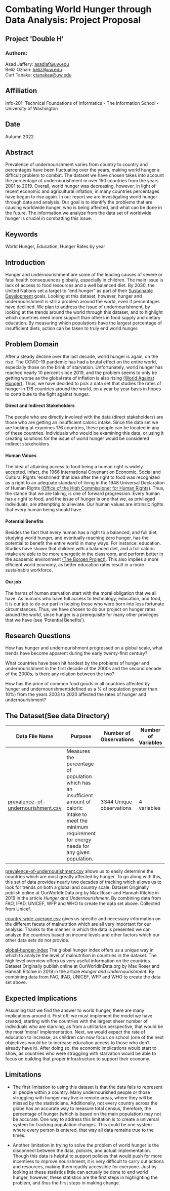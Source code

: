 # Combating World Hunger through Data Analysis: Project Proposal
## Project 'Double H'
### Authors:

Asad Jaffery: asadjaf@uw.edu\
Beliz Ozhan: beliz@uw.edu\
Curt Tanaka: ctanakaa@uw.edu

## Affiliation
Info-201: Technical Foundations of Informatics - The Information School - University of Washington

## Date
Autumn 2022

## Abstract
Prevalence of undernourishment varies from country to country and percentages have been fluctuating over the years, making world hunger a difficult problem to combat. The dataset we have chosen takes into account the percentage of undernourishment in over 150 countries from the years 2001 to 2019. Overall, world hunger was decreasing, however, in light of recent economic and agricultural inflation, in many countries percentages have begun to rise again. In our report we are investigating world hunger through data and analysis. Our goal is to identify the problems that are causing worldwide hunger, who is being affected, and what can be done in the future. The information we analyze from the data set of worldwide hunger is crucial in combatting this issue.


## Keywords
World Hunger, Education, Hunger Rates by year


## Introduction
Hunger and undernourishment are some of the leading causes of severe or fatal health consequences globally, especially in children. The main issue is lack of access to food resources and a well balanced diet. By 2030, the United Nations set a target to “end hunger” as part of their [Sustainable Development](https://sdgs.un.org/goals) goals. Looking at this dataset, however, hunger and undernourishment is still a problem around the world, even if percentages have declined. We plan to address the issue of undernourishment, by looking at the trends around the world through this dataset, and to highlight which countries need more support than others in food supply and dietary education. By measuring which populations have the largest percentage of insufficient diets, action can be taken to truly end world hunger.

## Problem Domain
After a steady decline over the last decade, world hunger is again, on the rise. The COVID-19 pandemic has had a brutal effect on the entire world, especially those on the brink of starvation. Unfortunately, world hunger has reached nearly 10 percent since 2019, and the problem seems to only be getting worse as the global rate of inflation is also rising [(World Against Hunger)](https://www.actionagainsthunger.org/the-hunger-crisis/world-hunger-facts/). Thus, we have decided to pick a data set that studies the rates of hunger in 176 countries around the world, on a year by year basis in hopes to contribute to the fight against hunger.

#### Direct and Indirect Stakeholders
The people who are directly involved with the data (direct stakeholders) are those who are getting an insufficient caloric intake. Since the data set we are looking at examines 176 countries, these people can be located in any of these countries. Individuals who would be examining this data, or using it creating solutions for the issue of world hunger would be considered indirect stakeholders.

#### Human Values
The idea of attaining access to food being a human right is widely accepted. Infact, the 1966 International Covenant on Economic, Social and Cultural Rights 'enshrined’ that idea after the right to food was recognized as a right to an adequate standard of living in the 1948 Universal Declaration of Human Rights [(Office of the High Commissioner for Human Rights)](https://www.ohchr.org/sites/default/files/Documents/Publications/FactSheet34en.pdf). Thus, the stance that we are taking, is one of forward progression. Every human has a right to food, and the issue of hunger is one that we, as privileged individuals, are attempting to alleviate. Our human values are intrinsic rights that every human being should have.

#### Potential Benefits
Besides the fact that every human has a right to a balanced, and full diet, studying world hunger, and eventually reaching zero hunger, has the potential to benefit the entire world in many ways. For instance: education. Studies have shown that children with a balanced diet, and a full caloric intake are able to be more energetic in the classroom, and perform better in the academic environment [(The Borgen Project)](https://borgenproject.org/effects-of-hunger-on-education/). This also implies a more efficient world economy, as better education rates result in a more sustainable workforce.

#### Our job
The harms of human starvation start with the moral obligation that we all have. As humans who have full access to technology, education, and food, it is our job to do our part in helping those who were born into less fortunate circumstances. Thus, we have chosen to do our project on hunger rates around the world, since hunger is a prerequisite for many other privileges that we have (see ‘Potential Benefits’).

## Research Questions

How has hunger and undernourishment progressed on a global scale, what trends have become apparent during the early twenty-first century?

What countries have been hit hardest by the problems of hunger and undernourishment in the first decade of the 2000s and the second decade of the 2000s, is there any relation between the two?

How has the price of common food goods in all countries affected by hunger and undernourishment(defined as a % of population greater than 10%) from the years 2003 to 2020 affected the rates of hunger and undernourishment?

## The Dataset(See data Directory)

|Data File Name |Purpose |Number of Observations |Number of Variables| Citation|
|---------------| -----------------|-----------------|-----------------|-----------------|
|[prevalence-of-undernourishment.csv](./prevalence-of-undernourishment.csv) | Measures the percentage of population which has an insufficient amount of caloric intake to meet the minimum requirement for energy needs for any given population.| 3344 Unique observations | 4 variables| Roser, Max. Ritchie, Hannah. _Hunger and Undernourishment_. 2019 https://www.kaggle.com/datasets/whenamancodes/hunger-and-undernourishment-data | [country-wide-average.csv](./country-wide-average.csv)| Shows the malnutrition rates by giving the 4 values of broad types of malnutrition, wasting, stunting, underweight, and overweight.| 152 Observations | 8 Variables | UNICEF 2020 https://www.kaggle.com/datasets/ruchi798/malnutrition-across-the-globe | [global-hunger-index](./global-hunger-index.csv)| Presents the hunger index value for countries across the globe | 128 Observations | 5 Variables | Roser, Max. Hannah Ritchie _Hunger and Undernourishment_. 2019 pulbic online at OurWorldInData.org. https://www.kaggle.com/datasets/whenamancodes/the-global-hunger-index |


[prevalence-of-undernourishment.csv](./prevalence-of-undernourishment.csv) allows us to easily determine the countries which are most greatly affected by hunger. To go along with this, this set of data provides nearly two decades of tracking which allows us to look for trends on both a global and country scale. Dataset Originally publish online at OurWorldInData.org by Max Roser and Hannah Ritchie in 2019 in the article _Hunger and Undernourishment_. By combining data from FAO, IFAD, UNICEF, WFP and WHO to create the data set above. Collected from Unicef.

[country-wide-average.csv](./country-wide-average.csv) gives us specific and necessary information on the different facets of malnutrition which are all very important for our analysis. Thanks to the manner in which the data is presented we can analyze the countries based on income levels and other factors which our other data sets do not provide.

[global-hunger-index](./global-hunger-index.csv) The global hunger index offers us a unique way in which to analyze the level of malnutrition in countries in the dataset. The high level overview offers us very useful information on  the countries. Dataset Originally publish online at OurWorldInData.org by Max Roser and Hannah Ritchie in 2019 in the article _Hunger and Undernourishment_. By combining data from FAO, IFAD, UNICEF, WFP and WHO to create the data set above.

## Expected Implications

Assuming that we find the answer to world hunger, there are many implications around it. First off, we must implement the model we have created, starting with the countries with the largest sheer number of individuals who are starving, as from a utilitarian perspective, that would be the most ‘moral’ implementation. Next, we would expect the rate of education to increase, as children can now focus on school (one of the next objectives would be to increase education access to those who don’t already have it).  After doing so, the economic implications would start to show, as countries who were struggling with starvation would be able to focus on building that proper infrastructure to support their economy.


## Limitations

- The first limitation to using this dataset is that the data fails to represent all people within a country. Many undernourished people or those struggling with hunger may live in remote areas, where they will be missed by the statisticians. Additionally, not every country across the globe has an accurate way to measure total census, therefore, the percentage of hunger (which is based on the main population) may not be accurate. One way to address this limitation is to create a universal system for tracking population changes. This could be one system where every person is entered, that way all data remains true to the times.

- Another limitation in trying to solve the problem of world hunger is the disconnect between the data, policies, and actual implementation. Though this data is helpful to support policies that would push for more incentives to improve nourishment, it is very difficult to carry out actions and resources, making them readily accessible for everyone. Just by looking at these statistics little can actually be done to end world hunger, however, these statistics are the first steps in highlighting the problem, and thus the first steps in making change.
